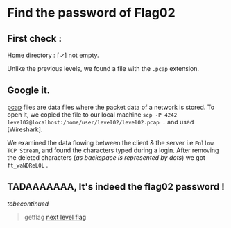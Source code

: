 # Find the password of Flag02

## First check :
Home directory : \[✓\] not empty.

Unlike the previous levels, we found a file with the `.pcap` extension.

## Google it.

[pcap](https://en.wikipedia.org/wiki/Pcap) files are data files where the packet data of a network is stored. To open it, we copied the file to our local machine `scp -P 4242 level02@localhost:/home/user/level02/level02.pcap .` and used [Wireshark].

We examined the data flowing between the client & the server i.e `Follow TCP Stream`, and found the characters typed during a login. After removing the deleted characters (*as backspace is represented by dots*) we got `ft_waNDReL0L` .

## TADAAAAAAA, It's indeed the flag02 password !

_tobecontinued_

> getflag
> [next level flag](https://github.com/XD-OB/snowcrash/blob/master/level02/flag)